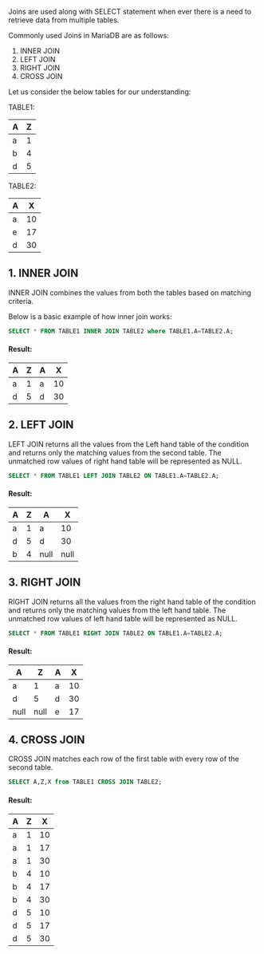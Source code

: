 
Joins are used along with SELECT statement when ever there is a need to retrieve data from multiple tables.

Commonly used Joins in MariaDB are as follows:

1. INNER JOIN
2. LEFT JOIN
3. RIGHT JOIN
4. CROSS JOIN

Let us consider the below tables for our understanding:


TABLE1: 


|A|Z|
|---|---|
|a|1|
|b|4|
|d|5|


TABLE2:                    

|A|X|
|---|---|
|a|10|
|e|17|
|d|30|

## 1. INNER JOIN
INNER JOIN combines the values from both the tables based on matching criteria.

Below is a basic example of how inner join works:
```sql
SELECT * FROM TABLE1 INNER JOIN TABLE2 where TABLE1.A=TABLE2.A;
```

#### Result:

|A|Z|A|X|
|--|--|--|--|
|a|1|a|10|
|d|5|d|30|

## 2. LEFT JOIN
LEFT JOIN returns all the values from the Left hand table of the condition and returns only the matching values from the second table. The unmatched row values of right hand table will be represented as NULL.
```sql
SELECT * FROM TABLE1 LEFT JOIN TABLE2 ON TABLE1.A=TABLE2.A;
```
#### Result:

|A|Z|A|X|
|---|---|---|---|
|a|1|a|10|
|d|5|d|30|
|b|4|null|null|

## 3. RIGHT JOIN
RIGHT JOIN returns all the values from the right hand table of the condition and returns only the matching values from the left hand table. The unmatched row values of left hand table will be represented as NULL.
```sql
SELECT * FROM TABLE1 RIGHT JOIN TABLE2 ON TABLE1.A=TABLE2.A;
```
#### Result:

|A|Z|A|X|
|---|---|---|---|
|a|1|a|10|
|d|5|d|30|
|null|null|e|17|

## 4. CROSS JOIN
CROSS JOIN matches each row of the first table with every row of the second table.
```sql
SELECT A,Z,X from TABLE1 CROSS JOIN TABLE2;
```
#### Result:

|A|Z|X|
|---|---|---|
|a|1|10|
|a|1|17|
|a|1|30|
|b|4|10|
|b|4|17|
|b|4|30|
|d|5|10|
|d|5|17|
|d|5|30|
